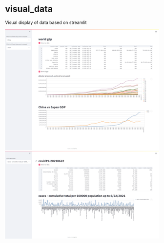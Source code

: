 # visual_data
 Visual display of data based on streamlit

 ![gdp 展示图](https://github.com/linyang23/visual_data/blob/main/image/gdp.png)
 ![covid 展示图](https://github.com/linyang23/visual_data/blob/main/image/covid.png)
